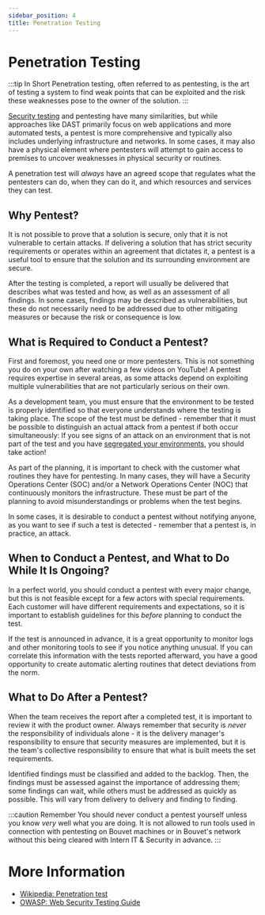 ```yaml
---
sidebar_position: 4
title: Penetration Testing
---
```


# Penetration Testing
:::tip In Short
Penetration testing, often referred to as pentesting, is the art of testing a system to find weak points that can be exploited and the risk these weaknesses pose to the owner of the solution.
:::

[Security testing](../03_develop/07_sikkerhetstesting) and pentesting have many similarities, but while approaches like DAST primarily focus on web applications and more automated tests, a pentest is more comprehensive and typically also includes underlying infrastructure and networks. In some cases, it may also have a physical element where pentesters will attempt to gain access to premises to uncover weaknesses in physical security or routines.

A penetration test will _always_ have an agreed scope that regulates what the pentesters can do, when they can do it, and which resources and services they can test.

## Why Pentest?
It is not possible to prove that a solution is secure, only that it is not vulnerable to certain attacks. If delivering a solution that has strict security requirements or operates within an agreement that dictates it, a pentest is a useful tool to ensure that the solution and its surrounding environment are secure.

After the testing is completed, a report will usually be delivered that describes what was tested and how, as well as an assessment of all findings. In some cases, findings may be described as vulnerabilities, but these do not necessarily need to be addressed due to other mitigating measures or because the risk or consequence is low.

## What is Required to Conduct a Pentest?
First and foremost, you need one or more pentesters. This is not something you do on your own after watching a few videos on YouTube! A pentest requires expertise in several areas, as some attacks depend on exploiting multiple vulnerabilities that are not particularly serious on their own.

As a development team, you must ensure that the environment to be tested is properly identified so that everyone understands where the testing is taking place. The scope of the test must be defined - remember that it must be possible to distinguish an actual attack from a pentest if both occur simultaneously: If you see signs of an attack on an environment that is not part of the test and you have [segregated your environments](../02_design/03_segregering), you should take action!

As part of the planning, it is important to check with the customer what routines they have for pentesting. In many cases, they will have a Security Operations Center (SOC) and/or a Network Operations Center (NOC) that continuously monitors the infrastructure. These must be part of the planning to avoid misunderstandings or problems when the test begins.

In some cases, it is desirable to conduct a pentest without notifying anyone, as you want to see if such a test is detected - remember that a pentest is, in practice, an attack.

## When to Conduct a Pentest, and What to Do While It Is Ongoing?
In a perfect world, you should conduct a pentest with every major change, but this is not feasible except for a few actors with special requirements. Each customer will have different requirements and expectations, so it is important to establish guidelines for this _before_ planning to conduct the test.

If the test is announced in advance, it is a great opportunity to monitor logs and other monitoring tools to see if you notice anything unusual. If you can correlate this information with the tests reported afterward, you have a good opportunity to create automatic alerting routines that detect deviations from the norm.

## What to Do After a Pentest?
When the team receives the report after a completed test, it is important to review it with the product owner. Always remember that security is _never_ the responsibility of individuals alone - it is the delivery manager's responsibility to ensure that security measures are implemented, but it is the team's collective responsibility to ensure that what is built meets the set requirements.

Identified findings must be classified and added to the backlog. Then, the findings must be assessed against the importance of addressing them; some findings can wait, while others must be addressed as quickly as possible. This will vary from delivery to delivery and finding to finding.

:::caution Remember
You should never conduct a pentest yourself unless you know _very_ well what you are doing. It is not allowed to run tools used in connection with pentesting on Bouvet machines or in Bouvet's network without this being cleared with Intern IT & Security in advance.
:::

# More Information
* [Wikipedia: Penetration test](https://en.wikipedia.org/wiki/Penetration_test)
* [OWASP: Web Security Testing Guide](https://owasp.org/www-project-web-security-testing-guide/)
